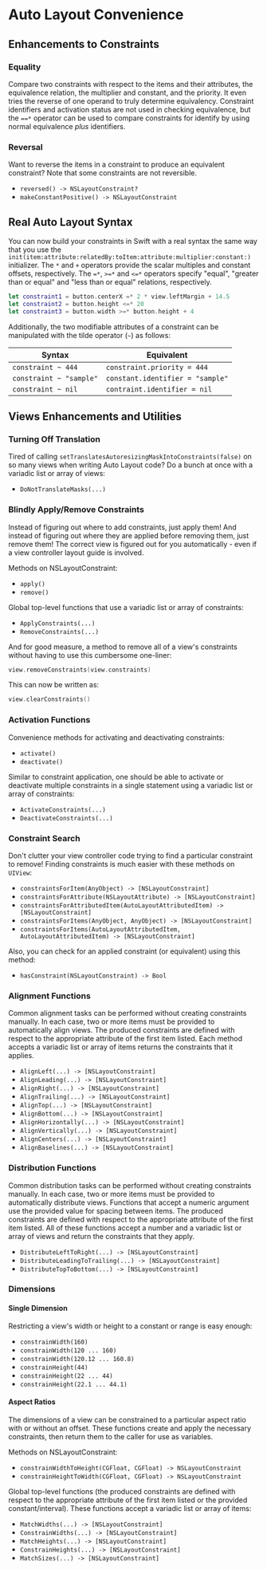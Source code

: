 Auto Layout Convenience
=======================


## Enhancements to Constraints


### Equality

Compare two constraints with respect to the items and their attributes, the equivalence relation, the multiplier and constant, and the priority.  It even tries the reverse of one operand to truly determine equivalency.  Constraint identifiers and activation status are not used in checking equivalence, but the `==*` operator can be used to compare constraints for identify by using normal equivalence *plus* identifiers.


### Reversal

Want to reverse the items in a constraint to produce an equivalent constraint?  Note that some constraints are not reversible.
 - `reversed() -> NSLayoutConstraint?`
 - `makeConstantPositive() -> NSLayoutConstraint`


## Real Auto Layout Syntax

You can now build your constraints in Swift with a real syntax the same way that you use the `init(item:attribute:relatedBy:toItem:attribute:multiplier:constant:)` initializer.  The `*` and `+` operators provide the scalar multiples and constant offsets, respectively.  The `=*`, `>=*` and `<=*` operators specify "equal", "greater than or equal" and "less than or equal" relations, respectively.

```swift
let constraint1 = button.centerX =* 2 * view.leftMargin + 14.5
let constraint2 = button.height <=* 20
let constraint3 = button.width >=* button.height + 4
```

Additionally, the two modifiable attributes of a constraint can be manipulated with the tilde operator (`~`) as follows:

|Syntax|Equivalent|
|------|----------|
|`constraint ~ 444`|`constraint.priority = 444`|
|`constraint ~ "sample"`|`constant.identifier = "sample"`|
|`constraint ~ nil`|`contraint.identifier = nil`|


## Views Enhancements and Utilities

### Turning Off Translation

Tired of calling `setTranslatesAutoresizingMaskIntoConstraints(false)` on so many views when writing Auto Layout code?  Do a bunch at once with a variadic list or array of views:

 - `DoNotTranslateMasks(...)`


### Blindly Apply/Remove Constraints

Instead of figuring out where to add constraints, just apply them!  And instead of figuring out where they are applied before removing them, just remove them!  The correct view is figured out for you automatically - even if a view controller layout guide is involved.

Methods on NSLayoutConstraint:
 - `apply()`
 - `remove()`

Global top-level functions that use a variadic list or array of constraints:
 - `ApplyConstraints(...)`
 - `RemoveConstraints(...)`

And for good measure, a method to remove all of a view's constraints without having to use this cumbersome one-liner:

```swift
view.removeConstraints(view.constraints)
```

This can now be written as:

```swift
view.clearConstraints()
```


### Activation Functions

Convenience methods for activating and deactivating constraints:
 - `activate()`
 - `deactivate()`

Similar to constraint application, one should be able to activate or deactivate multiple constraints in a single statement using a variadic list or array of constraints:
 - `ActivateConstraints(...)`
 - `DeactivateConstraints(...)`


 ### Constraint Search

 Don't clutter your view controller code trying to find a particular constraint to remove!   Finding constraints is much easier with these methods on `UIView`:

  - `constraintsForItem(AnyObject) -> [NSLayoutConstraint]`
  - `constraintsForAttribute(NSLayoutAttribute) -> [NSLayoutConstraint]`
  - `constraintsForAttributedItem(AutoLayoutAttributedItem) -> [NSLayoutConstraint]`
  - `constraintsForItems(AnyObject, AnyObject) -> [NSLayoutConstraint]`
  - `constraintsForItems(AutoLayoutAttributedItem, AutoLayoutAttributedItem) -> [NSLayoutConstraint]`

 Also, you can check for an applied constraint (or equivalent) using this method:

  - `hasConstraint(NSLayoutConstraint) -> Bool`


### Alignment Functions

Common alignment tasks can be performed without creating constraints manually.  In each case, two or more items must be provided to automatically align views.  The produced constraints are defined with respect to the appropriate attribute of the first item listed.  Each method accepts a variadic list or array of items returns the constraints that it applies.
 - `AlignLeft(...) -> [NSLayoutConstraint]`
 - `AlignLeading(...) -> [NSLayoutConstraint]`
 - `AlignRight(...) -> [NSLayoutConstraint]`
 - `AlignTrailing(...) -> [NSLayoutConstraint]`
 - `AlignTop(...) -> [NSLayoutConstraint]`
 - `AlignBottom(...) -> [NSLayoutConstraint]`
 - `AlignHorizontally(...) -> [NSLayoutConstraint]`
 - `AlignVertically(...) -> [NSLayoutConstraint]`
 - `AlignCenters(...) -> [NSLayoutConstraint]`
 - `AlignBaselines(...) -> [NSLayoutConstraint]`


### Distribution Functions

Common distribution tasks can be performed without creating constraints manually.  In each case, two or more items must be provided to automatically distribute views.  Functions that accept a numeric argument use the provided value for spacing between items.  The produced constraints are defined with respect to the appropriate attribute of the first item listed.  All of these functions accept a number and a variadic list or array of views and return the constraints that they apply.
 - `DistributeLeftToRight(...) -> [NSLayoutConstraint]`
 - `DistributeLeadingToTrailing(...) -> [NSLayoutConstraint]`
 - `DistributeTopToBottom(...) -> [NSLayoutConstraint]`


### Dimensions


#### Single Dimension

Restricting a view's width or height to a constant or range is easy enough:

 - `constrainWidth(160)`
 - `constrainWidth(120 ... 160)`
 - `constrainWidth(120.12 ... 160.8)`
 - `constrainHeight(44)`
 - `constrainHeight(22 ... 44)`
 - `constrainHeight(22.1 ... 44.1)`


#### Aspect Ratios

The dimensions of a view can be constrained to a particular aspect ratio with or without an offset.  These functions create and apply the necessary constraints, then return them to the caller for use as variables.

Methods on NSLayoutConstraint:
 - `constrainWidthToHeight(CGFloat, CGFloat) -> NSLayoutConstraint`
 - `constrainHeightToWidth(CGFloat, CGFloat) -> NSLayoutConstraint`

Global top-level functions (the produced constraints are defined with respect to the appropriate attribute of the first item listed or the provided constant/interval).  These functions accept a variadic list or array of items:
 - `MatchWidths(...) -> [NSLayoutConstraint]`
 - `ConstrainWidths(...) -> [NSLayoutConstraint]`
 - `MatchHeights(...) -> [NSLayoutConstraint]`
 - `ConstrainHeights(...) -> [NSLayoutConstraint]`
 - `MatchSizes(...) -> [NSLayoutConstraint]`
